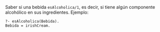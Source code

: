 Saber si una bebida `esAlcoholica/1`, es decir, si tiene algún componente alcohólico en sus ingredientes. Ejemplo:

```
?- esAlcoholica(Bebida).
Bebida = irishCream.
```